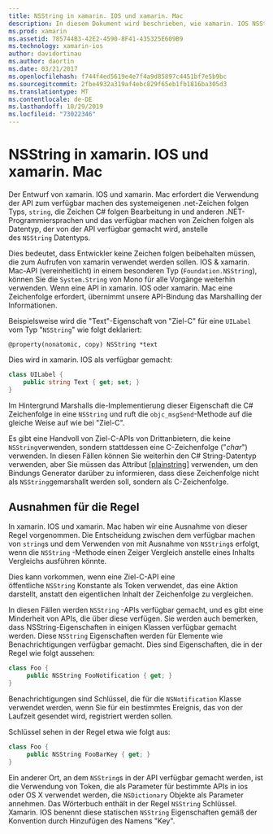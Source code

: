 ```yaml
---
title: NSString in xamarin. IOS und xamarin. Mac
description: In diesem Dokument wird beschrieben, wie xamarin. IOS NSString- C# Objekte transparent in Zeichen folgen Objekte konvertiert, wenn dies nicht der Fall ist.
ms.prod: xamarin
ms.assetid: 785744B3-42E2-4590-8F41-435325E609B9
ms.technology: xamarin-ios
author: davidortinau
ms.author: daortin
ms.date: 03/21/2017
ms.openlocfilehash: f744f4ed5619e4e7f4a9d85897c4451bf7e5b9bc
ms.sourcegitcommit: 2fbe4932a319af4ebc829f65eb1fb1816ba305d3
ms.translationtype: MT
ms.contentlocale: de-DE
ms.lasthandoff: 10/29/2019
ms.locfileid: "73022346"
---
```

# <a name="nsstring-in-xamarinios-and-xamarinmac"></a>NSString in xamarin. IOS und xamarin. Mac

Der Entwurf von xamarin. IOS und xamarin. Mac erfordert die Verwendung der API zum verfügbar machen des systemeigenen .net-Zeichen folgen Typs, `string`, die Zeichen C# folgen Bearbeitung in und anderen .NET-Programmiersprachen und das verfügbar machen von Zeichen folgen als Datentyp, der von der API verfügbar gemacht wird, anstelle des `NSString` Datentyps.

Dies bedeutet, dass Entwickler keine Zeichen folgen beibehalten müssen, die zum Aufrufen von xamarin verwendet werden sollen. IOS & xamarin. Mac-API (vereinheitlicht) in einem besonderen Typ (`Foundation.NSString`), können Sie die `System.String` von Mono für alle Vorgänge weiterhin verwenden. Wenn eine API in xamarin. IOS oder xamarin. Mac eine Zeichenfolge erfordert, übernimmt unsere API-Bindung das Marshalling der Informationen.

Beispielsweise wird die "Text"-Eigenschaft von "Ziel-C" für eine `UILabel` vom Typ "`NSString`" wie folgt deklariert:

```objc
@property(nonatomic, copy) NSString *text
```

Dies wird in xamarin. IOS als verfügbar gemacht:

```csharp
class UILabel {
    public string Text { get; set; }
}
```

Im Hintergrund Marshalls die-Implementierung dieser Eigenschaft die C# Zeichenfolge in eine `NSString` und ruft die `objc_msgSend`-Methode auf die gleiche Weise auf wie bei "Ziel-C".

Es gibt eine Handvoll von Ziel-C-APIs von Drittanbietern, die keine `NSString`verwenden, sondern stattdessen eine C-Zeichenfolge ("*char*") verwenden. In diesen Fällen können Sie weiterhin den C# String-Datentyp verwenden, aber Sie müssen das Attribut [[plainstring]](~/cross-platform/macios/binding/objective-c-libraries.md) verwenden, um den Bindungs Generator darüber zu informieren, dass diese Zeichenfolge nicht als `NSString`gemarshallt werden soll, sondern als C-Zeichenfolge.

 <a name="Exceptions_to_the_Rule" />

## <a name="exceptions-to-the-rule"></a>Ausnahmen für die Regel

In xamarin. IOS und xamarin. Mac haben wir eine Ausnahme von dieser Regel vorgenommen. Die Entscheidung zwischen dem verfügbar machen von `string`s und dem Verwenden von mit Ausnahme von `NSString`s erfolgt, wenn die `NSString` -Methode einen Zeiger Vergleich anstelle eines Inhalts Vergleichs ausführen könnte.

Dies kann vorkommen, wenn eine Ziel-C-API eine öffentliche `NSString` Konstante als Token verwendet, das eine Aktion darstellt, anstatt den eigentlichen Inhalt der Zeichenfolge zu vergleichen.

In diesen Fällen werden `NSString` -APIs verfügbar gemacht, und es gibt eine Minderheit von APIs, die über diese verfügen. Sie werden auch bemerken, dass NSString-Eigenschaften in einigen Klassen verfügbar gemacht werden. Diese `NSString` Eigenschaften werden für Elemente wie Benachrichtigungen verfügbar gemacht. Dies sind Eigenschaften, die in der Regel wie folgt aussehen:

```csharp
class Foo {
     public NSString FooNotification { get; }
}
```

Benachrichtigungen sind Schlüssel, die für die `NSNotification` Klasse verwendet werden, wenn Sie für ein bestimmtes Ereignis, das von der Laufzeit gesendet wird, registriert werden sollen.

Schlüssel sehen in der Regel etwa wie folgt aus:

```csharp
class Foo {
     public NSString FooBarKey { get; }
}
```

Ein anderer Ort, an dem `NSString`s in der API verfügbar gemacht werden, ist die Verwendung von Token, die als Parameter für bestimmte APIs in ios oder OS X verwendet werden, die `NSDictionary` Objekte als Parameter annehmen. Das Wörterbuch enthält in der Regel `NSString` Schlüssel. Xamarin. IOS benennt diese statischen `NSString` Eigenschaften gemäß der Konvention durch Hinzufügen des Namens "Key".
